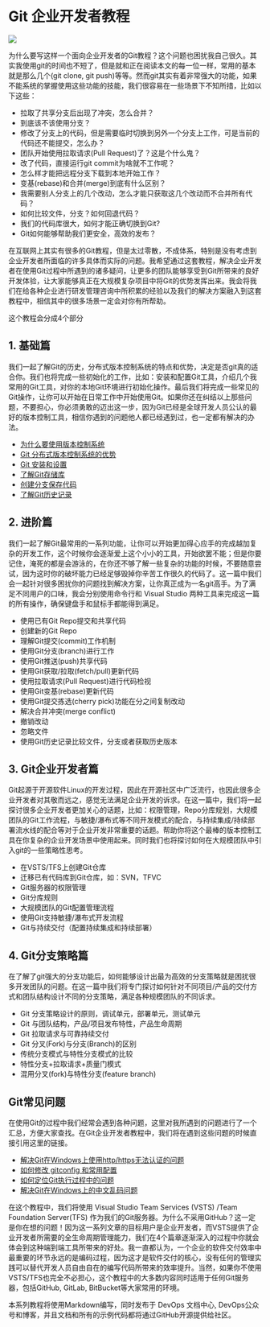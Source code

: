 # Git 企业开发者教程

![](images/git.png)

为什么要写这样一个面向企业开发者的Git教程？这个问题也困扰我自己很久。其实我使用git的时间也不短了，但是就和正在阅读本文的每一位一样，常用的基本就是那么几个(git clone, git push)等等。然而git其实有着非常强大的功能，如果不能系统的掌握使用这些功能的技能，我们很容易在一些场景下不知所措，比如以下这些：

* 拉取了共享分支后出现了冲突，怎么合并？
* 到底该不该使用分支？
* 修改了分支上的代码，但是需要临时切换到另外一个分支上工作，可是当前的代码还不能提交，怎么办？
* 团队开始使用拉取请求(Pull Request)了？这是个什么鬼？
* 改了代码，直接运行git commit为啥就不工作呢？
* 怎么样才能把远程分支下载到本地开始工作？
* 变基(rebase)和合并(merge)到底有什么区别？
* 我需要别人分支上的几个改动，怎么才能只获取这几个改动而不合并所有代码？
* 如何比较文件，分支？如何回退代码？
* 我们的代码库很大，如何才能正确切换到Git?
* Git如何能够帮助我们更安全，高效的发布？

在互联网上其实有很多的Git教程，但是太过零散，不成体系，特别是没有考虑到企业开发者所面临的许多具体而实际的问题。我希望通过这套教程，解决企业开发者在使用Git过程中所遇到的诸多疑问，让更多的团队能够享受到Git所带来的良好开发体验，让大家能够真正在大规模复杂项目中将Git的优势发挥出来。我会将我们在给各种企业进行研发管理咨询中所积累的经验以及我们的解决方案融入到这套教程中，相信其中的很多场景一定会对你有所帮助。

这个教程会分成4个部分

## 1. 基础篇

我们一起了解Git的历史，分布式版本控制系统的特点和优势，决定是否git真的适合你。我们也将完成一些初始化的工作，比如：安装和配置Git工具，介绍几个我常用的Git工具，对你的本地Git环境进行初始化操作。最后我们将完成一些常见的Git操作，让你可以开始在日常工作中开始使用Git。如果你还在纠结以上那些问题，不要担心，你必须勇敢的迈出这一步，因为Git已经是全球开发人员公认的最好的版本控制工具，相信你遇到的问题他人都已经遇到过，也一定都有解决的办法。

* [为什么要使用版本控制系统](basic/01-what-is-scm/index.md)
* [Git 分布式版本控制系统的优势](basic/02-git-intro/index.md)
* [Git 安装和设置](basic/03-git-install/index.md)
* [了解Git存储库](basic/04-git-repo/index.md)
* [创建分支保存代码](basic/05-git-branch/index.md)
* [了解Git历史记录](basic/06-git-history/index.md)


## 2. 进阶篇

我们一起了解Git最常用的一系列功能，让你可以开始更加得心应手的完成越加复杂的开发工作，这个时候你会逐渐爱上这个小小的工具，开始欲罢不能；但是你要记住，淹死的都是会游泳的，在你还不够了解一些复杂的功能的时候，不要随意尝试，因为这时你的破坏能力已经足够毁掉你辛苦工作很久的代码了。这一篇中我们会一起针对很多困扰你的问题找到解决方案，让你真正成为一名git高手。为了满足不同用户的口味，我会分别使用命令行和 Visual Studio 两种工具来完成这一篇的所有操作，确保键盘手和鼠标手都能得到满足。

* 使用已有Git Repo提交和共享代码
* 创建新的Git Repo
* 理解Git提交(commit)工作机制
* 使用Git分支(branch)进行工作
* 使用Git推送(push)共享代码
* 使用Git获取/拉取(fetch/pull)更新代码
* 使用拉取请求(Pull Request)进行代码检视
* 使用Git变基(rebase)更新代码
* 使用Git提交拣选(cherry pick)功能在分之间复制改动
* 解决合并冲突(merge conflict)
* 撤销改动
* 忽略文件
* 使用Git历史记录比较文件，分支或者获取历史版本

## 3. Git企业开发者篇

Git起源于开源软件Linux的开发过程，因此在开源社区中广泛流行，也因此很多企业开发者对其敬而远之，感觉无法满足企业开发的诉求。在这一篇中，我们将一起探讨很多企业开发者更加关心的话题，比如：权限管理，Repo分库规划，大规模团队的Git工作流程，与敏捷/瀑布式等不同开发模式的配合，与持续集成/持续部署流水线的配合等对于企业开发非常重要的话题。帮助你将这个最棒的版本控制工具在你复杂的企业开发场景中使用起来。同时我们也将探讨如何在大规模团队中引入git的一些策略性思考。

* 在VSTS/TFS上创建Git仓库
* 迁移已有代码库到Git仓库，如：SVN，TFVC
* Git服务器的权限管理
* Git分库规则
* 大规模团队的Git配置管理流程
* 使用Git支持敏捷/瀑布式开发流程
* Git与持续交付（配置持续集成和持续部署）

## 4. Git分支策略篇

在了解了git强大的分支功能后，如何能够设计出最为高效的分支策略就是困扰很多开发团队的问题。在这一篇中我们将专门探讨如何针对不同项目/产品的交付方式和团队结构设计不同的分支策略，满足各种规模团队的不同诉求。

* Git 分支策略设计的原则，调试单元，部署单元，测试单元
* Git 与团队结构，产品/项目发布特性，产品生命周期
* Git 拉取请求与可靠持续交付
* Git 分叉(Fork)与分支(Branch)的区别
* 传统分支模式与特性分支模式的比较
* 特性分支+拉取请求+质量门模式
* 混用分叉(fork)与特性分支(feature branch)

## Git常见问题

在使用Git的过程中我们经常会遇到各种问题，这里对我所遇到的问题进行了一个汇总，方便大家查找。在Git企业开发者教程中，我们将在遇到这些问题的时候直接引用这里的链接。

* [解决Git在Windows上使用http/https无法认证的问题](faqs/01-git-on-windows-issues/index.md)
* [如何修改 gitconfig 和常用配置](faqs/02-gitconfig/index.md)
* [如何定位Git执行过程中的问题](faqs/03-debugging-git/index.md)
* [解决Git在Windows上的中文乱码问题](faqs/04-git-language-windows/index.md)

在这个教程中，我们将使用 Visual Studio Team Services (VSTS) /Team Foundation Server(TFS) 作为我们的Git服务器。为什么不采用GitHub？这一定是你在想的问题！因为这一系列文章的目标用户是企业开发者，而VSTS提供了企业开发者所需要的全生命周期管理能力，我们在4个篇章逐渐深入的过程中你就会体会到这种端到端工具所带来的好处。我一直都认为，一个企业的软件交付效率中最重要的环节永远的是编码过程，因为这才是软件交付的核心，没有任何的管理实践可以替代开发人员自由自在的编写代码所带来的效率提升。当然，如果你不使用VSTS/TFS也完全不必担心，这个教程中的大多数内容同时适用于任何Git服务器，包括GitHub, GitLab, BitBucket等大家常用的环境。

本系列教程将使用Markdown编写，同时发布于 DevOps 文档中心, DevOps公众号和博客，并且文档和所有的示例代码都将通过GitHub开源提供给社区。